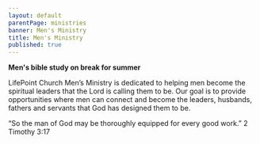 ```yaml
---
layout: default
parentPage: ministries
banner: Men's Ministry
title: Men's Ministry
published: true
---
```


**Men's bible study on break for summer**

LifePoint Church Men’s Ministry is dedicated to helping men become the spiritual leaders that the Lord is calling them to be.  Our goal is to provide opportunities where men can connect and become the leaders, husbands, fathers and servants that God has designed them to be.

“So the man of God may be thoroughly equipped for every good work.”  2 Timothy 3:17
